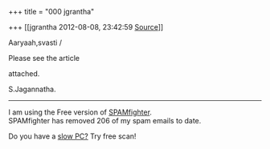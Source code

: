 +++
title = "000 jgrantha"

+++
[[jgrantha	2012-08-08, 23:42:59 [Source](https://groups.google.com/g/bvparishat/c/NvhSxXCKqys)]]



Aaryaah,svasti /

Please see the article

attached.

S.Jagannatha.

  

------------------------------------------------------------------------

I am using the Free version of [SPAMfighter](http://www.spamfighter.com/len).  
SPAMfighter has removed 206 of my spam emails to date.  
  
Do you have a [slow PC?](http://www.spamfighter.com/SLOW-PCfighter?cid=sigen) Try free scan!

